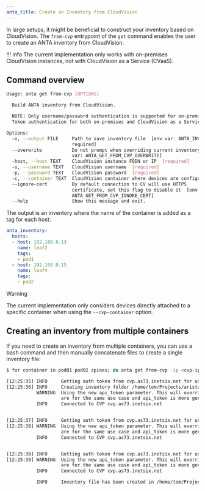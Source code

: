 ```yaml
---
anta_title: Create an Inventory from CloudVision
---
```

<!--
  ~ Copyright (c) 2023-2025 Arista Networks, Inc.
  ~ Use of this source code is governed by the Apache License 2.0
  ~ that can be found in the LICENSE file.
  -->

In large setups, it might be beneficial to construct your inventory based on CloudVision. The `from-cvp` entrypoint of the `get` command enables the user to create an ANTA inventory from CloudVision.

!!! info
    The current implementation only works with on-premises CloudVision instances, not with CloudVision as a Service (CVaaS).

## Command overview

```bash
Usage: anta get from-cvp [OPTIONS]

  Build ANTA inventory from CloudVision.

  NOTE: Only username/password authentication is supported for on-premises CloudVision instances.
  Token authentication for both on-premises and CloudVision as a Service (CVaaS) is not supported.

Options:
  -o, --output FILE     Path to save inventory file  [env var: ANTA_INVENTORY;
                        required]
  --overwrite           Do not prompt when overriding current inventory  [env
                        var: ANTA_GET_FROM_CVP_OVERWRITE]
  -host, --host TEXT    CloudVision instance FQDN or IP  [required]
  -u, --username TEXT   CloudVision username  [required]
  -p, --password TEXT   CloudVision password  [required]
  -c, --container TEXT  CloudVision container where devices are configured
  --ignore-cert         By default connection to CV will use HTTPS
                        certificate, set this flag to disable it  [env var:
                        ANTA_GET_FROM_CVP_IGNORE_CERT]
  --help                Show this message and exit.
```

The output is an inventory where the name of the container is added as a tag for each host:

```yaml
anta_inventory:
  hosts:
  - host: 192.168.0.13
    name: leaf2
    tags:
    - pod1
  - host: 192.168.0.15
    name: leaf4
    tags:
    - pod2
```

> [!WARNING]
> The current implementation only considers devices directly attached to a specific container when using the `--cvp-container` option.

## Creating an inventory from multiple containers

If you need to create an inventory from multiple containers, you can use a bash command and then manually concatenate files to create a single inventory file:

```bash
$ for container in pod01 pod02 spines; do anta get from-cvp -ip <cvp-ip> -u cvpadmin -p cvpadmin -c $container -d test-inventory; done

[12:25:35] INFO     Getting auth token from cvp.as73.inetsix.net for user tom
[12:25:36] INFO     Creating inventory folder /home/tom/Projects/arista/network-test-automation/test-inventory
           WARNING  Using the new api_token parameter. This will override usage of the cvaas_token parameter if both are provided. This is because api_token and cvaas_token parameters
                    are for the same use case and api_token is more generic
           INFO     Connected to CVP cvp.as73.inetsix.net


[12:25:37] INFO     Getting auth token from cvp.as73.inetsix.net for user tom
[12:25:38] WARNING  Using the new api_token parameter. This will override usage of the cvaas_token parameter if both are provided. This is because api_token and cvaas_token parameters
                    are for the same use case and api_token is more generic
           INFO     Connected to CVP cvp.as73.inetsix.net


[12:25:38] INFO     Getting auth token from cvp.as73.inetsix.net for user tom
[12:25:39] WARNING  Using the new api_token parameter. This will override usage of the cvaas_token parameter if both are provided. This is because api_token and cvaas_token parameters
                    are for the same use case and api_token is more generic
           INFO     Connected to CVP cvp.as73.inetsix.net

           INFO     Inventory file has been created in /home/tom/Projects/arista/network-test-automation/test-inventory/inventory-spines.yml
```
